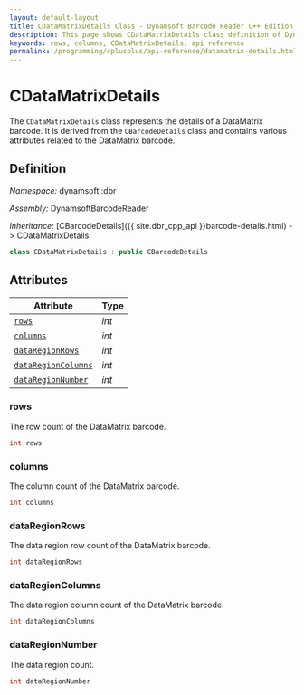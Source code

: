 ```yaml
---
layout: default-layout
title: CDataMatrixDetails Class - Dynamsoft Barcode Reader C++ Edition API Reference
description: This page shows CDataMatrixDetails class definition of Dynamsoft Barcode Reader SDK C++ Edition.
keywords: rows, columns, CDataMatrixDetails, api reference
permalink: /programming/cplusplus/api-reference/datamatrix-details.html
---
```

# CDataMatrixDetails

The `CDataMatrixDetails` class represents the details of a DataMatrix barcode. It is derived from the `CBarcodeDetails` class and contains various attributes related to the DataMatrix barcode. 

## Definition

*Namespace:* dynamsoft::dbr

*Assembly:* DynamsoftBarcodeReader

*Inheritance:* [CBarcodeDetails]({{ site.dbr_cpp_api }}barcode-details.html) -> CDataMatrixDetails

```cpp
class CDataMatrixDetails : public CBarcodeDetails
```

## Attributes

| Attribute | Type |
|---------- | ---- |
| [`rows`](#rows) | *int* |
| [`columns`](#columns) | *int* |
| [`dataRegionRows`](#dataregionrows) | *int* |
| [`dataRegionColumns`](#dataregioncolumns) | *int* |
| [`dataRegionNumber`](#dataregionnumber) | *int* |

### rows

The row count of the DataMatrix barcode.

```cpp
int rows
```

### columns

The column count of the DataMatrix barcode.

```cpp
int columns
```

### dataRegionRows

The data region row count of the DataMatrix barcode.

```cpp
int dataRegionRows
```

### dataRegionColumns

The data region column count of the DataMatrix barcode.

```cpp
int dataRegionColumns
```

### dataRegionNumber

The data region count.

```cpp
int dataRegionNumber
```
